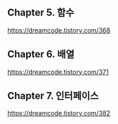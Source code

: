 
## Chapter 5. 함수

https://dreamcode.tistory.com/368

## Chapter 6. 배열

https://dreamcode.tistory.com/371

## Chapter 7. 인터페이스

https://dreamcode.tistory.com/382
